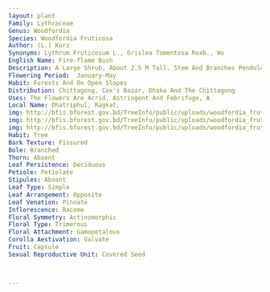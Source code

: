 ```yaml
---
layout: plant
Family: Lythraceae
Genus: Woodfordia
Species: Woodfordia Fruticosa
Author: (L.) Kurz
Synonyms: Lythrum Fruticosum L., Grislea Tomentosa Roxb., Wo
English Name: Fire-flame Bush
Description: A Large Shrub, About 2.5 M Tall. Stem And Branches Pendulous, Pubescent When Young, Becoming Glabrous. Leaves 2-14 Ã— 1-4 Cm, Lanceolate Or Ovate-lanceolate, Rarely Falcate, More Or Less Oblique, Leathery, Abaxially Sparsely To Densely Tomentose And Orange To Black Glandular Punctate, Adaxially Glabrous, Acuminate At The Apex, Rounded To Subcordate At The Base, Entire, Very Shortly Petiolate Or Almost Sessile. Inflorescence Axillary, Short Peduncled Cymes, 3 To 16-flowered. Floral Tube Light Red, Red-orange, Or Deep Red, Greenish Basally, Narrowly Cyathiform, 9-12 Mm Long. Sepals Oblong-ovate Or Deltoid, 2-3 Mm Long, Epicalyx Segments Scarcely Present. Petals 6, Thin, Linear-lanceolate, 1-5 Mm, About As Long As Sepals. Stamens 12, Inserted Above The Base Of The Ovary, Long-exserted. Ovary 2-loculed, Oblong, 4-6 Ã— 1.2-2.0 Mm, Ovules Many, Styles 8-15 Mm Long, Stigmas 2-lobed. Fruit A Capsule, Ovate To Elliptic, 6-10 Mm Long And 2.5-4.5 Mm Broad. Seeds Reddish Brown, C 1.5 Mm Long, Triangular.
Flowering Period:  January-May
Habit: Forests And On Open Slopes
Distribution: Chittagong, Cox's Bazar, Dhaka And The Chittagong
Uses: The Flowers Are Acrid, Astringent And Febrifuge, A
Local Name: Dhatriphul, Ragkat, 
img: http://bfis.bforest.gov.bd/TreeInfo/public/uploads/woodfordia_fruticosa.jpg
img: http://bfis.bforest.gov.bd/TreeInfo/public/uploads/woodfordia_fruticosa1.jpg
img: http://bfis.bforest.gov.bd/TreeInfo/public/uploads/woodfordia_fruticosa2.jpg
Habit: Tree
Bark Texture: Fissured
Bole: Branched
Thorn: Absent
Leaf Persistence: Deciduous
Petiole: Petiolate
Stipules: Absent
Leaf Type: Simple
Leaf Arrangement: Opposite
Leaf Venation: Pinnate
Inflorescence: Raceme
Floral Symmetry: Actinomorphic
Floral Type: Trimerous
Floral Attachment: Gamopetalous
Corolla Aestivation: Valvate
Fruit: Capsule
Sexual Reproductive Unit: Covered Seed



---
```


